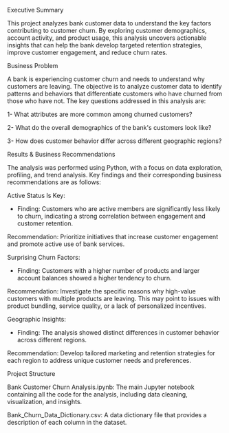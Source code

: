 Executive Summary

This project analyzes bank customer data to understand the key factors contributing to customer churn. By exploring customer demographics, account activity, and product usage, this analysis uncovers actionable insights that can help the bank develop targeted retention strategies, improve customer engagement, and reduce churn rates.

Business Problem

A bank is experiencing customer churn and needs to understand why customers are leaving. The objective is to analyze customer data to identify patterns and behaviors that differentiate customers who have churned from those who have not. The key questions addressed in this analysis are:

1- What attributes are more common among churned customers?

2- What do the overall demographics of the bank's customers look like?

3- How does customer behavior differ across different geographic regions?

Results & Business Recommendations

The analysis was performed using Python, with a focus on data exploration, profiling, and trend analysis. Key findings and their corresponding business recommendations are as follows:

Active Status Is Key:

- Finding: Customers who are active members are significantly less likely to churn, indicating a strong correlation between engagement and customer retention.

Recommendation: Prioritize initiatives that increase customer engagement and promote active use of bank services.

Surprising Churn Factors:

- Finding: Customers with a higher number of products and larger account balances showed a higher tendency to churn.

Recommendation: Investigate the specific reasons why high-value customers with multiple products are leaving. This may point to issues with product bundling, service quality, or a lack of personalized incentives.

Geographic Insights:

- Finding: The analysis showed distinct differences in customer behavior across different regions.

Recommendation: Develop tailored marketing and retention strategies for each region to address unique customer needs and preferences.

Project Structure

Bank Customer Churn Analysis.ipynb: The main Jupyter notebook containing all the code for the analysis, including data cleaning, visualization, and insights.

Bank_Churn_Data_Dictionary.csv: A data dictionary file that provides a description of each column in the dataset.
